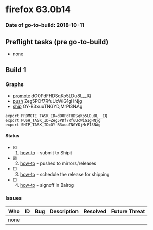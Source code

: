 # firefox 63.0b14

### Date of go-to-build: 2018-10-11

## Preflight tasks (pre go-to-build)
- none

## Build 1  

### Graphs
* [promote](https://tools.taskcluster.net/push-inspector/#/dO0PdFHDSqKo5LDu8L__IQ) dO0PdFHDSqKo5LDu8L__IQ
* [push](https://tools.taskcluster.net/push-inspector/#/Zeg5PDf7RfuUcWiG1gHNjg) Zeg5PDf7RfuUcWiG1gHNjg
* [ship](https://tools.taskcluster.net/push-inspector/#/OY-B3xuuTNGYDjMrPI3NAg) OY-B3xuuTNGYDjMrPI3NAg
```
export PROMOTE_TASK_ID=dO0PdFHDSqKo5LDu8L__IQ
export PUSH_TASK_ID=Zeg5PDf7RfuUcWiG1gHNjg
export SHIP_TASK_ID=OY-B3xuuTNGYDjMrPI3NAg
```


#### Status
- [x] 1.  [how-to](https://wiki.mozilla.org/Release:Release_Automation_on_Mercurial:Starting_a_Release#Submit_to_Ship_It)  - submit to Shipit
- [x] 2.  [how-to](https://github.com/mozilla-releng/releasewarrior-2.0/blob/master/docs/release-promotion/desktop/howto.md#push-artifacts-to-releases-directory)  - pushed to mirrors/releases
- [ ] 3.  [how-to](https://github.com/mozilla-releng/releasewarrior-2.0/blob/master/docs/release-promotion/desktop/howto.md#ship-the-release)  - schedule the release for shipping
- [ ] 4.  [how-to](https://github.com/mozilla-releng/releasewarrior-2.0/blob/master/docs/release-promotion/desktop/howto.md#obtain-sign-offs-for-changes)  - signoff in Balrog

### Issues
| Who                 | ID               | Bug                                                                 | Description                | Resolved                | Future Threat                |
| ------------------- | ---------------- | ------------------------------------------------------------------- | -------------------------- | ----------------------- | ---------------------------- |
| none | | | | | |

